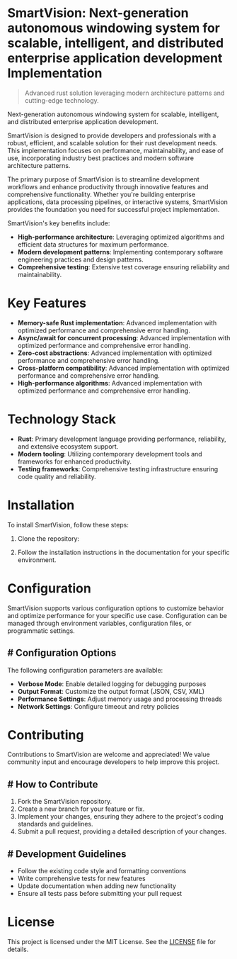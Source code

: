 <!-- fallback_SmartVision_20250727050032_96752 -->

# SmartVision: Next-generation autonomous windowing system for scalable, intelligent, and distributed enterprise application development Implementation
> Advanced rust solution leveraging modern architecture patterns and cutting-edge technology.

Next-generation autonomous windowing system for scalable, intelligent, and distributed enterprise application development.

SmartVision is designed to provide developers and professionals with a robust, efficient, and scalable solution for their rust development needs. This implementation focuses on performance, maintainability, and ease of use, incorporating industry best practices and modern software architecture patterns.

The primary purpose of SmartVision is to streamline development workflows and enhance productivity through innovative features and comprehensive functionality. Whether you're building enterprise applications, data processing pipelines, or interactive systems, SmartVision provides the foundation you need for successful project implementation.

SmartVision's key benefits include:

* **High-performance architecture**: Leveraging optimized algorithms and efficient data structures for maximum performance.
* **Modern development patterns**: Implementing contemporary software engineering practices and design patterns.
* **Comprehensive testing**: Extensive test coverage ensuring reliability and maintainability.

# Key Features

* **Memory-safe Rust implementation**: Advanced implementation with optimized performance and comprehensive error handling.
* **Async/await for concurrent processing**: Advanced implementation with optimized performance and comprehensive error handling.
* **Zero-cost abstractions**: Advanced implementation with optimized performance and comprehensive error handling.
* **Cross-platform compatibility**: Advanced implementation with optimized performance and comprehensive error handling.
* **High-performance algorithms**: Advanced implementation with optimized performance and comprehensive error handling.

# Technology Stack

* **Rust**: Primary development language providing performance, reliability, and extensive ecosystem support.
* **Modern tooling**: Utilizing contemporary development tools and frameworks for enhanced productivity.
* **Testing frameworks**: Comprehensive testing infrastructure ensuring code quality and reliability.

# Installation

To install SmartVision, follow these steps:

1. Clone the repository:


2. Follow the installation instructions in the documentation for your specific environment.

# Configuration

SmartVision supports various configuration options to customize behavior and optimize performance for your specific use case. Configuration can be managed through environment variables, configuration files, or programmatic settings.

## # Configuration Options

The following configuration parameters are available:

* **Verbose Mode**: Enable detailed logging for debugging purposes
* **Output Format**: Customize the output format (JSON, CSV, XML)
* **Performance Settings**: Adjust memory usage and processing threads
* **Network Settings**: Configure timeout and retry policies

# Contributing

Contributions to SmartVision are welcome and appreciated! We value community input and encourage developers to help improve this project.

## # How to Contribute

1. Fork the SmartVision repository.
2. Create a new branch for your feature or fix.
3. Implement your changes, ensuring they adhere to the project's coding standards and guidelines.
4. Submit a pull request, providing a detailed description of your changes.

## # Development Guidelines

* Follow the existing code style and formatting conventions
* Write comprehensive tests for new features
* Update documentation when adding new functionality
* Ensure all tests pass before submitting your pull request

# License

This project is licensed under the MIT License. See the [LICENSE](https://github.com/marcmotta/SmartVision/blob/main/LICENSE) file for details.
